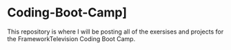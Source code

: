 # Coding-Boot-Camp]
This repository is where I will be posting all of the exersises and projects for the FrameworkTelevision Coding Boot Camp.
